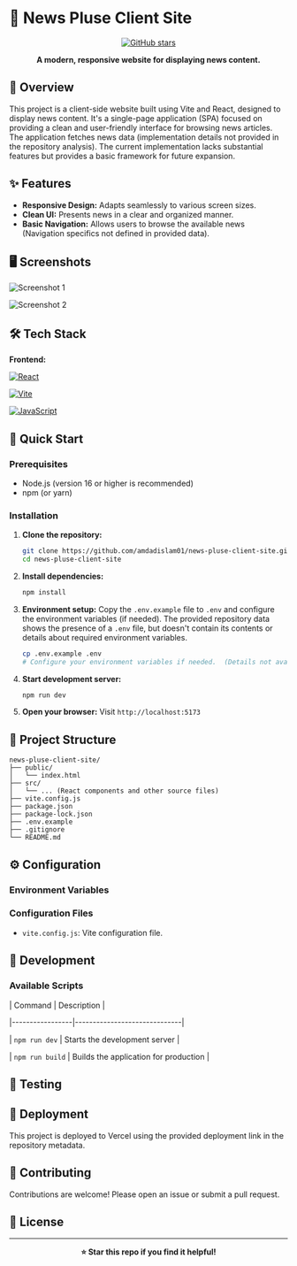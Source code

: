 # 🚀 News Pluse Client Site

<div align="center">

[![GitHub stars](https://img.shields.io/github/stars/amdadislam01/news-pluse-client-site?style=for-the-badge)](https://github.com/amdadislam01/news-pluse-client-site/stargazers)

**A modern, responsive website for displaying news content.**

</div>

## 📖 Overview

This project is a client-side website built using Vite and React, designed to display news content.  It's a single-page application (SPA) focused on providing a clean and user-friendly interface for browsing news articles.  The application fetches news data (implementation details not provided in the repository analysis).  The current implementation lacks substantial features but provides a basic framework for future expansion.


## ✨ Features

- **Responsive Design:** Adapts seamlessly to various screen sizes.
- **Clean UI:** Presents news in a clear and organized manner.
- **Basic Navigation:**  Allows users to browse the available news (Navigation specifics not defined in provided data).


## 🖥️ Screenshots

![Screenshot 1](https://ik.imagekit.io/yqnbhdlo4/Img/news-2?updatedAt=1756753016659) <!-- TODO: Add actual screenshots -->

![Screenshot 2](https://ik.imagekit.io/yqnbhdlo4/Img/news-1?updatedAt=1756753016101) <!-- TODO: Add mobile screenshots -->


## 🛠️ Tech Stack

**Frontend:**

[![React](https://img.shields.io/badge/React-20232A?style=for-the-badge&logo=react&logoColor=61DAFB)](https://reactjs.org/)

[![Vite](https://img.shields.io/badge/vite-B4F1F1?style=for-the-badge&logo=vite&logoColor=000)](https://vitejs.dev/)

[![JavaScript](https://img.shields.io/badge/javascript-F7DF1E?style=for-the-badge&logo=javascript&logoColor=black)](https://www.javascript.com/)

## 🚀 Quick Start

### Prerequisites

- Node.js (version 16 or higher is recommended)
- npm (or yarn)

### Installation

1. **Clone the repository:**
   ```bash
   git clone https://github.com/amdadislam01/news-pluse-client-site.git
   cd news-pluse-client-site
   ```

2. **Install dependencies:**
   ```bash
   npm install
   ```

3. **Environment setup:**  Copy the `.env.example` file to `.env` and configure the environment variables (if needed).  The provided repository data shows the presence of a `.env` file, but doesn't contain its contents or details about required environment variables.  
   ```bash
   cp .env.example .env 
   # Configure your environment variables if needed.  (Details not available)
   ```

4. **Start development server:**
   ```bash
   npm run dev
   ```

5. **Open your browser:**
   Visit `http://localhost:5173`


## 📁 Project Structure

```
news-pluse-client-site/
├── public/
│   └── index.html
├── src/
│   └── ... (React components and other source files)
├── vite.config.js
├── package.json
├── package-lock.json
├── .env.example
├── .gitignore
└── README.md
```

## ⚙️ Configuration

### Environment Variables
<!-- TODO: List detected environment variables and their purpose.  Information not available from provided data.-->

### Configuration Files
- `vite.config.js`: Vite configuration file.

## 🔧 Development

### Available Scripts

| Command         | Description                  |

|-----------------|------------------------------|

| `npm run dev`   | Starts the development server |

| `npm run build` | Builds the application for production |


## 🧪 Testing

<!-- TODO: Add testing information if tests are present in the repository. No testing framework was detected in the provided data. -->


## 🚀 Deployment

This project is deployed to Vercel using the provided deployment link in the repository metadata.


## 🤝 Contributing

Contributions are welcome! Please open an issue or submit a pull request.


## 📄 License

<!-- TODO: Add License information if a LICENSE file is present.  No license information was detected in the provided data. -->


---

<div align="center">

**⭐ Star this repo if you find it helpful!**

</div>
